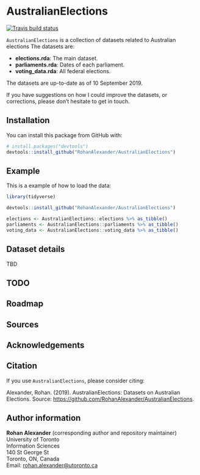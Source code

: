 
<!-- README.md is generated from README.Rmd. Please edit that file -->

# AustralianElections

<!-- badges: start -->

[![Travis build
status](https://travis-ci.org/RohanAlexander/AustralianElections.svg?branch=master)](https://travis-ci.org/RohanAlexander/AustralianElections)
<!-- badges: end -->

`AustralianElections` is a collection of datasets related to Australian
elections The datasets are:

  - **elections.rda**: The main dataset.
  - **parliaments.rda**: Dates of each parliament.
  - **voting\_data.rda**: All federal elections.

The datasets are up-to-date as of 10 September 2019.

If you have suggestions on how I could improve the datasets, or
corrections, please don’t hesitate to get in touch.

## Installation

You can install this package from GitHub with:

``` r
# install.packages("devtools")
devtools::install_github("RohanAlexander/AustralianElections")
```

## Example

This is a example of how to load the data:

``` r
library(tidyverse)

devtools::install_github("RohanAlexander/AustralianElections")

elections <- AustralianElections::elections %>% as_tibble()
parliaments <- AustralianElections::parliaments %>% as_tibble()
voting_data <- AustralianElections::voting_data %>% as_tibble()
```

## Dataset details

TBD

## TODO

## Roadmap

## Sources

## Acknowledgements

## Citation

If you use `AustralianElections`, please consider citing:

Alexander, Rohan. (2019). AustralianElections: Datasets on Australian
Elections. Source:
<https://github.com/RohanAlexander/AustralianElections>.

## Author information

**Rohan Alexander** (corresponding author and repository maintainer)  
University of Toronto  
Information Sciences  
140 St George St  
Toronto, ON, Canada  
Email: <rohan.alexander@utoronto.ca>
